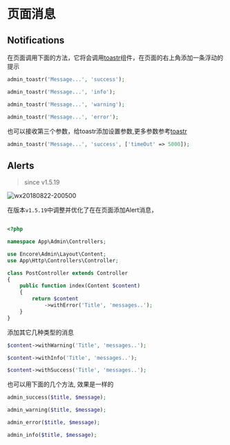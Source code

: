 页面消息
=================

## Notifications

在页面调用下面的方法，它将会调用[toastr](https://github.com/CodeSeven/toastr)组件，在页面的右上角添加一条浮动的提示

```php
admin_toastr('Message...', 'success');

admin_toastr('Message...', 'info');

admin_toastr('Message...', 'warning');

admin_toastr('Message...', 'error');
```

也可以接收第三个参数，给toastr添加设置参数,更多参数参考[toastr](https://github.com/CodeSeven/toastr)
```php
admin_toastr('Message...', 'success', ['timeOut' => 5000]);
```


## Alerts

> since v1.5.19

![wx20180822-200500](https://user-images.githubusercontent.com/1479100/44462262-a9b60500-a646-11e8-84d1-ee22b35106bd.png)

在版本`v1.5.19`中调整并优化了在在页面添加Alert消息，

```php

<?php

namespace App\Admin\Controllers;

use Encore\Admin\Layout\Content;
use App\Http\Controllers\Controller;

class PostController extends Controller
{
    public function index(Content $content)
    {
        return $content
            ->withError('Title', 'messages..');
    }
}
```

添加其它几种类型的消息

```php
$content->withWarning('Title', 'messages..');

$content->withInfo('Title', 'messages..');

$content->withSuccess('Title', 'messages..');
```

也可以用下面的几个方法, 效果是一样的

```php
admin_success($title, $message);

admin_warning($title, $message);

admin_error($title, $message);

admin_info($title, $message);
```

